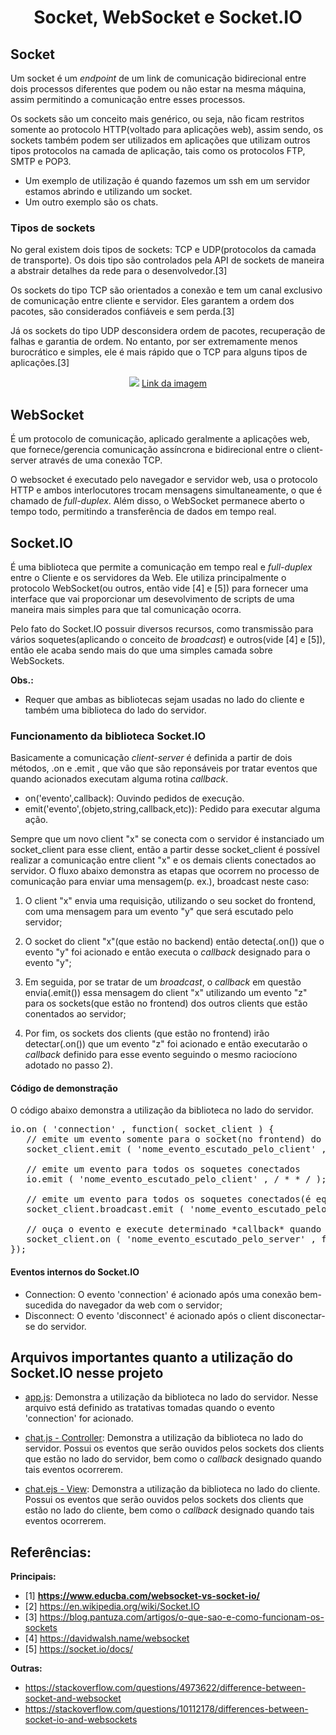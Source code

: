 <h1 align="center">Socket, WebSocket e Socket.IO </h1>

## Socket
	
Um socket é um *endpoint* de um link de comunicação bidirecional entre dois processos diferentes que podem ou não estar na mesma máquina, assim permitindo a comunicação entre esses processos.

Os sockets são um conceito mais genérico, ou seja, não ficam restritos somente ao protocolo HTTP(voltado para aplicações web), assim sendo, os sockets também podem ser utilizados em aplicações que utilizam outros tipos protocolos na camada de aplicação, tais como os protocolos FTP, SMTP e POP3. 

* Um exemplo de utilização é quando fazemos um ssh em um servidor estamos abrindo e utilizando um socket. 
* Um outro exemplo são os chats.

### Tipos de sockets

No geral existem dois tipos de sockets: TCP e UDP(protocolos da camada de transporte). Os dois tipo são controlados pela API de sockets de maneira a abstrair detalhes da rede para o desenvolvedor.[3]

Os sockets do tipo TCP são orientados a conexão e tem um canal exclusivo de comunicação entre cliente e servidor. Eles garantem a ordem dos pacotes, são considerados confiáveis e sem perda.[3]

Já os sockets do tipo UDP desconsidera ordem de pacotes, recuperação de falhas e garantia de ordem. No entanto, por ser extremamente menos burocrático e simples, ele é mais rápido que o TCP para alguns tipos de aplicações.[3]

<p align="center">
	<img src="https://dkrn4sk0rn31v.cloudfront.net/2019/05/31211650/socket-transport-application.png"/>
	<a href="https://www.treinaweb.com.br/blog/uma-introducao-a-tcp-udp-e-sockets/">Link da imagem</a>
</p>

## WebSocket
	 
É um protocolo de comunicação, aplicado geralmente a aplicações web, que fornece/gerencia comunicação assíncrona e bidirecional entre o client-server através de uma conexão TCP. 

O websocket é executado pelo navegador e servidor web, usa o protocolo HTTP e ambos interlocutores trocam mensagens simultaneamente, o que é chamado de *full-duplex*. Além disso, o WebSocket permanece aberto o tempo todo, permitindo a transferência de dados em tempo real.

## Socket.IO 
	
É uma biblioteca que permite a comunicação em tempo real e *full-duplex* entre o Cliente e os servidores da Web. Ele utiliza principalmente o protocolo WebSocket(ou outros, então vide [4] e [5]) para fornecer uma interface que vai proporcionar um desevolvimento de scripts de uma maneira mais simples para que tal comunicação ocorra.

Pelo fato do Socket.IO possuir diversos recursos, como transmissão para vários soquetes(aplicando o conceito de *broadcast*) e outros(vide [4] e [5]), então ele acaba sendo mais do que uma simples camada sobre WebSockets.

**Obs.:**
* Requer que ambas as bibliotecas sejam usadas no lado do cliente e também uma biblioteca do lado do servidor.

### Funcionamento da biblioteca Socket.IO

Basicamente a comunicação *client-server* é definida a partir de dois métodos, .on e .emit , que vão que são reponsáveis por tratar eventos que quando acionados executam alguma rotina *callback*.

* on('evento',callback): Ouvindo pedidos de execução. 
* emit('evento',(objeto,string,callback,etc)): Pedido para executar alguma ação.

Sempre que um novo client "x" se conecta com o servidor é instanciado um socket_client para esse client, então a partir desse socket_client é possível realizar a comunicação entre client "x" e os demais clients conectados ao servidor. O fluxo abaixo demonstra as etapas que ocorrem no processo de comunicação para enviar uma mensagem(p. ex.), broadcast neste caso:

1) O client "x" envia uma requisição, utilizando o seu socket do frontend, com uma mensagem para um evento "y" que será escutado pelo servidor;

2) O socket do client "x"(que estão no backend) então detecta(.on()) que o evento "y" foi acionado e então executa o *callback* designado para o evento "y";

3) Em seguida, por se tratar de um *broadcast*, o *callback* em questão envia(.emit()) essa mensagem do client "x" utilizando um evento "z" para os sockets(que estão no frontend) dos outros clients que estão conentados ao servidor;

4) Por fim, os sockets dos clients (que estão no frontend) irão detectar(.on()) que um evento "z" foi acionado e então executarão o *callback* definido para esse evento seguindo o mesmo raciocíono adotado no passo 2).

#### Código de demonstração

O código abaixo demonstra a utilização da biblioteca no lado do servidor.

<pre>
io.on ( 'connection' , function( socket_client ) { 
   // emite um evento somente para o socket(no frontend) do client que acionou o evento 'connection'
   socket_client.emit ( 'nome_evento_escutado_pelo_client' , / * * / ); 
   
   // emite um evento para todos os soquetes conectados
   io.emit ( 'nome_evento_escutado_pelo_client' , / * * / ); 
   
   // emite um evento para todos os soquetes conectados(é equilante ao da linha acima)
   socket_client.broadcast.emit ( 'nome_evento_escutado_pelo_client' , / * * / ); 
   
   // ouça o evento e execute determinado *callback* quando acionado
   socket_client.on ( 'nome_evento_escutado_pelo_server' , function (){ / * * / }); 
});
</pre> 

#### Eventos internos do Socket.IO

* Connection: O evento 'connection' é acionado após uma conexão bem-sucedida do navegador da web com o servidor;
* Disconnect: O evento 'disconnect' é acionado após o client disconectar-se do servidor.

## Arquivos importantes quanto a utilização do Socket.IO nesse projeto

* [app.js](https://github.com/Gustavo-Nogueira/WebChat/blob/master/app.js): Demonstra a utilização da biblioteca no lado do servidor. Nesse arquivo está definido as tratativas tomadas quando o evento 'connection' for acionado.

* [chat.js - Controller](https://github.com/Gustavo-Nogueira/WebChat/blob/master/app/controllers/chat.js): Demonstra a utilização da biblioteca no lado do servidor. Possui os eventos que serão ouvidos pelos sockets dos clients que estão no lado do servidor, bem como o *callback* designado quando tais eventos ocorrerem.

* [chat.ejs - View](https://github.com/Gustavo-Nogueira/WebChat/blob/master/app/views/chat.ejs): Demonstra a utilização da biblioteca no lado do cliente. Possui os eventos que serão ouvidos pelos sockets dos clients que estão no lado do cliente, bem como o *callback* designado quando tais eventos ocorrerem.



## Referências:
**Principais:**
* [1] **https://www.educba.com/websocket-vs-socket-io/**
* [2] https://en.wikipedia.org/wiki/Socket.IO
* [3] https://blog.pantuza.com/artigos/o-que-sao-e-como-funcionam-os-sockets
* [4] https://davidwalsh.name/websocket
* [5] https://socket.io/docs/

**Outras:**
* https://stackoverflow.com/questions/4973622/difference-between-socket-and-websocket
* https://stackoverflow.com/questions/10112178/differences-between-socket-io-and-websockets
